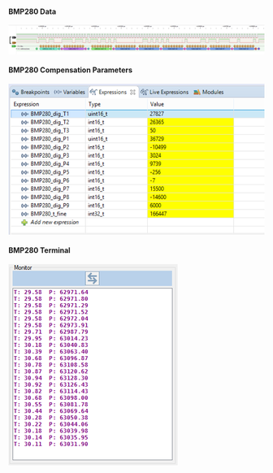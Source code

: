#### BMP280 Data
![Alt text](bmp280_data.png?raw=true "bmp280_data")
#### BMP280 Compensation Parameters
![Alt text](bmp280_compensation.png?raw=true "bmp280_compensation")
#### BMP280 Terminal
![Alt text](bmp280_terminal.png?raw=true "bmp280_terminal")
